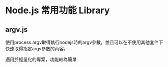 # Node.js 常用功能 Library
## argv.js
使用process.argv取得執行nodejs時的argv參數，並且可以在不使用其他套件下快速取得指定argv參數的內容。

適用於輕量化的專案，功能較為簡單